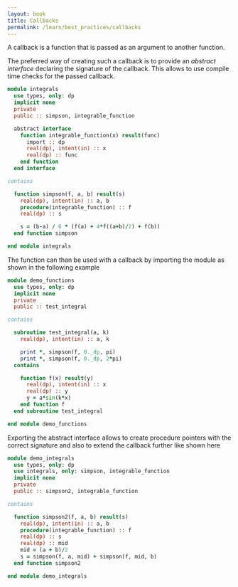 ```yaml
---
layout: book
title: Callbacks
permalink: /learn/best_practices/callbacks
---
```


A callback is a function that is passed as an argument to another function.

The preferred way of creating such a callback is to provide an *abstract interface*
declaring the signature of the callback. This allows to use compile time checks
for the passed callback.

```fortran
module integrals
  use types, only: dp
  implicit none
  private
  public :: simpson, integrable_function

  abstract interface
    function integrable_function(x) result(func)
      import :: dp
      real(dp), intent(in) :: x
      real(dp) :: func
    end function
  end interface

contains

  function simpson(f, a, b) result(s)
    real(dp), intent(in) :: a, b
    procedure(integrable_function) :: f
    real(dp) :: s

    s = (b-a) / 6 * (f(a) + 4*f((a+b)/2) + f(b))
  end function simpson

end module integrals
```

The function can than be used with a callback by importing the module
as shown in the following example

```fortran
module demo_functions
  use types, only: dp
  implicit none
  private
  public :: test_integral

contains

  subroutine test_integral(a, k)
    real(dp), intent(in) :: a, k

    print *, simpson(f, 0._dp, pi)
    print *, simpson(f, 0._dp, 2*pi)
  contains

    function f(x) result(y)
      real(dp), intent(in) :: x
      real(dp) :: y
      y = a*sin(k*x)
    end function f
  end subroutine test_integral

end module demo_functions
```

Exporting the abstract interface allows to create procedure pointers with the
correct signature and also to extend the callback further like shown here

```fortran
module demo_integrals
  use types, only: dp
  use integrals, only: simpson, integrable_function
  implicit none
  private
  public :: simpson2, integrable_function

contains

  function simpson2(f, a, b) result(s)
    real(dp), intent(in) :: a, b
    procedure(integrable_function) :: f
    real(dp) :: s
    real(dp) :: mid
    mid = (a + b)/2
    s = simpson(f, a, mid) + simpson(f, mid, b)
  end function simpson2

end module demo_integrals
```
